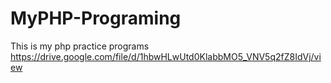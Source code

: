 # MyPHP-Programing
This is my php practice programs
https://drive.google.com/file/d/1hbwHLwUtd0KlabbMO5_VNV5q2fZ8IdVj/view
